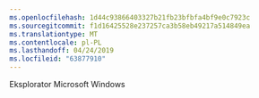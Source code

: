 ```yaml
---
ms.openlocfilehash: 1d44c93866403327b21fb23bfbfa4bf9e0c7923c
ms.sourcegitcommit: f1d16425528e237257ca3b58eb49217a514849ea
ms.translationtype: MT
ms.contentlocale: pl-PL
ms.lasthandoff: 04/24/2019
ms.locfileid: "63877910"
---
```

Eksplorator Microsoft Windows